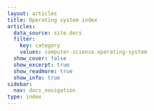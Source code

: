 ```yaml
---
layout: articles
title: Operating system index
articles:
  data_source: site.docs
  filter:
    key: category
    values: computer-science.operating-system
  show_cover: false
  show_excerpt: true
  show_readmore: true
  show_info: true
sidebar:
  nav: docs_navigation
type: index
---
```

